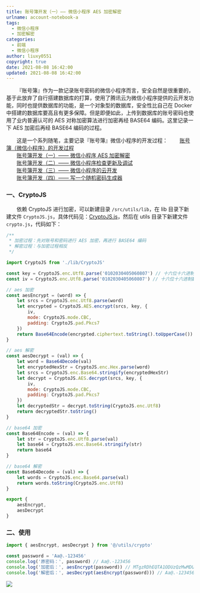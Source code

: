 ```yaml
---
title: 账号簿开发（一）—— 微信小程序 AES 加密解密
urlname: account-notebook-a
tags:
  - 微信小程序
  - 加密解密
categories:
  - 前端
  - 微信小程序
author: liuxy0551
copyright: true
date: 2021-08-08 16:42:00
updated: 2021-08-08 16:42:00
---
```



&emsp;&emsp;『账号簿』作为一款记录账号密码的微信小程序而言，安全自然是很重要的，基于此放弃了自行搭建数据库的打算，使用了腾讯云为微信小程序提供的云开发功能，同时也提供数据库的功能，是一个对象型的数据库，安全性比自己在 Docker 中搭建的数据库要高且有更多保障。但是即便如此，上传到数据库的账号密码也使用了业内普遍认可的 AES 对称加密算法进行加密再经 BASE64 编码。这里记录一下 AES 加密后再经 BASE64 编码的过程。

<!--more-->


&emsp;&emsp;这是一个系列随笔，主要记录『账号簿』微信小程序的开发过程：
&emsp;&emsp;<a href="https://liuxianyu.cn/article/account-notebook.html" target="_black">账号簿（微信小程序）的开发过程</a>  
&emsp;&emsp;<a href="https://liuxianyu.cn/article/account-notebook-a.html" target="_black">账号簿开发（一）—— 微信小程序 AES 加密解密</a>  
&emsp;&emsp;<a href="https://liuxianyu.cn/article/account-notebook-b.html" target="_black">账号簿开发（二）—— 微信小程序检查更新及调试</a>  
&emsp;&emsp;<a href="https://liuxianyu.cn/article/account-notebook-c.html" target="_black">账号簿开发（三）—— 微信小程序的云开发</a>  
&emsp;&emsp;<a href="https://liuxianyu.cn/article/account-notebook-d.html" target="_black">账号簿开发（四）—— 写一个随机密码生成器</a>  


### 一、CryptoJS

&emsp;&emsp;依赖 CryptoJS 进行加密，可以新建目录 `/src/utils/lib`，在 lib 目录下新建文件 `CryptoJS.js`，具体代码见：<a href="https://github.com/liuxy0551/account-notebook/blob/master/src/utils/cloudSync/lib/CryptoJS.js#L1" target="_black">CryptoJS.js</a>，然后在 utils 目录下新建文件 `crypto.js`，代码如下：

``` javascript
/**
 * 加密过程：先对账号和密码进行 AES 加密，再进行 BASE64 编码
 * 解密过程：与加密过程相反
 */

import CryptoJS from './lib/CryptoJS'

const key = CryptoJS.enc.Utf8.parse('0102030405060807') // 十六位十六进制数作为秘钥
const iv = CryptoJS.enc.Utf8.parse('0102030405060807') // 十六位十六进制数作为秘钥偏移量

// aes 加密
const aesEncrypt = (word) => {
    let srcs = CryptoJS.enc.Utf8.parse(word)
    let encrypted = CryptoJS.AES.encrypt(srcs, key, {
        iv,
        mode: CryptoJS.mode.CBC,
        padding: CryptoJS.pad.Pkcs7
    })
    return Base64Encode(encrypted.ciphertext.toString().toUpperCase())
}

// aes 解密
const aesDecrypt = (val) => {
    let word = Base64Decode(val)
    let encryptedHexStr = CryptoJS.enc.Hex.parse(word)
    let srcs = CryptoJS.enc.Base64.stringify(encryptedHexStr)
    let decrypt = CryptoJS.AES.decrypt(srcs, key, {
        iv,
        mode: CryptoJS.mode.CBC,
        padding: CryptoJS.pad.Pkcs7
    })
    let decryptedStr = decrypt.toString(CryptoJS.enc.Utf8)
    return decryptedStr.toString()
}

// base64 加密
const Base64Encode = (val) => {
    let str = CryptoJS.enc.Utf8.parse(val)
    let base64 = CryptoJS.enc.Base64.stringify(str)
    return base64
}

// base64 解密
const Base64Decode = (val) => {
    let words = CryptoJS.enc.Base64.parse(val)
    return words.toString(CryptoJS.enc.Utf8)
}

export {
    aesEncrypt,
    aesDecrypt
}
```


### 二、使用

``` javascript
import { aesEncrypt, aesDecrypt } from '@/utils/crypto'

const password = 'Aa@.-123456'
console.log('原密码：', password) // Aa@.-123456
console.log('加密后：', aesEncrypt(password)) // MTgzRDhEQTA1ODUzQzMwMDU0NkQyQ0FGQTg4RDI3NjQ
console.log('解密后：', aesDecrypt(aesEncrypt(password))) // Aa@.-123456
```

![](https://liuxianyu.cn/image-hosting/posts/account-notebook/3.png)
